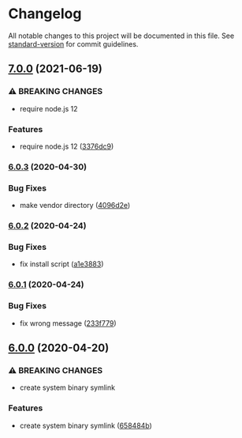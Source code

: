 # Changelog

All notable changes to this project will be documented in this file. See [standard-version](https://github.com/conventional-changelog/standard-version) for commit guidelines.

## [7.0.0](https://github.com/mole-inc/cwebp-bin/compare/v6.0.3...v7.0.0) (2021-06-19)


### ⚠ BREAKING CHANGES

* require node.js 12

### Features

* require node.js 12 ([3376dc9](https://github.com/mole-inc/cwebp-bin/commit/3376dc98e4989f6aec6a79468b5297195c1da80b))

### [6.0.3](https://github.com/mole-inc/cwebp-bin/compare/v6.0.2...v6.0.3) (2020-04-30)


### Bug Fixes

* make vendor directory ([4096d2e](https://github.com/mole-inc/cwebp-bin/commit/4096d2e7898bf59d1cdc3777545b977e20dff7d1))

### [6.0.2](https://github.com/mole-inc/cwebp-bin/compare/v6.0.1...v6.0.2) (2020-04-24)


### Bug Fixes

* fix install script ([a1e3883](https://github.com/mole-inc/cwebp-bin/commit/a1e3883199554fb2c5be40032bef107e0e86390f))

### [6.0.1](https://github.com/mole-inc/cwebp-bin/compare/v6.0.0...v6.0.1) (2020-04-24)


### Bug Fixes

* fix wrong message ([233f779](https://github.com/mole-inc/cwebp-bin/commit/233f7790a16548cc76e74db1b6b690a6d6b9846c))

## [6.0.0](https://github.com/mole-inc/cwebp-bin/compare/v5.1.0...v6.0.0) (2020-04-20)


### ⚠ BREAKING CHANGES

* create system binary symlink

### Features

* create system binary symlink ([658484b](https://github.com/mole-inc/cwebp-bin/commit/658484ba58cf7b1d6052b037c21cdc29ab5d0381))
